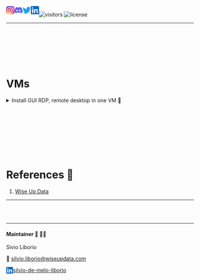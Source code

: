 <a href="https://github.com/wiseupdata/wiseupdata">
  <img align="left" alt="Wise Up Data's Instagram" width="22px" src="https://raw.githubusercontent.com/wiseupdata/wiseupdata/main/assets/instagram.png" />   
</a> 
<a href="https://github.com/wiseupdata/wiseupdata">
  <img align="left" alt="wise Up Data's Discord" width="22px" src="https://github.com/wiseupdata/wiseupdata/blob/main/assets/discord.svg" />
</a>
<a href="https://github.com/wiseupdata/wiseupdata">
  <img align="left" alt="wise Up Data | Twitter" width="22px" src="https://github.com/wiseupdata/wiseupdata/blob/main/assets/twitter.svg" />
</a>
<a href="https://github.com/wiseupdata/wiseupdata">
  <img align="left" alt="wise Up Data's LinkedIN" width="22px" src="https://raw.githubusercontent.com/wiseupdata/wiseupdata/200536ac97c85161cdfea6de4fc9b271ba197c2d/assets/linkedin.svg" />
</a>

![visitors](https://visitor-badge.glitch.me/badge?page_id=wiseupdata.virtual-machines-vm&left_color=green&right_color=black)
![license](https://img.shields.io/github/license/wiseupdata/virtual-machines-vm)

---

<a name="readme-top"></a>

<h1>
<br>
<br>

# VMs

<details>
<summary>
    Install GUI RDP, remote desktop in one VM 🚀️
</summary>

### Let's update the Ubuntu system 👀️

```
sudo apt update
sudo apt upgrade
```

<p>
<img align="left" alt="gif" src="assets/update.gif" width="600" />
</p>
<br>

### Install the X2Go server

```
sudo apt install software-properties-common
sudo add-apt-repository ppa:x2go/stable
sudo apt update
sudo apt install x2goserver x2goserver-xsession
```

<p>
<img align="left" alt="gif" src="assets/x2go.gif" width="600" />
</p>
<br>
<br>
<br>
<br>
<br>

### Install the xfce4 server

```
sudo apt install xfce4
```

<p>
<img align="left" alt="gif" src="assets/xfce4.gif" width="600" />
</p>
<br>

<br>
<br>
<br>
<br>
<br>


### Start the X2Go server
```
sudo systemctl start x2goserver
```

<p>
<img align="left" alt="gif" src="assets/x2goserver.gif" width="600" />
</p>
<br>

<br>
<br>
<br>
<br>
<br>

</details>

<br>
<br>
<br>
<br>
<br>
<br>
<br>
<br>

# References 🎉️ 

1. [Wise Up Data](https://github.com/wiseupdata)

---

<br>
<br>

---

#### Maintainer 🤗 👨‍💻

Sivio Liborio

📧 silvio.liborio@wiseupdata.com

<a href="https://www.linkedin.com/in/silvio-de-melo-liborio">silvio-de-melo-liborio <img align="left" alt="LinkedIN" width="18px" src="https://raw.githubusercontent.com/wiseupdata/wsl-latest/main/assets/linkedin.svg" />
</a>
